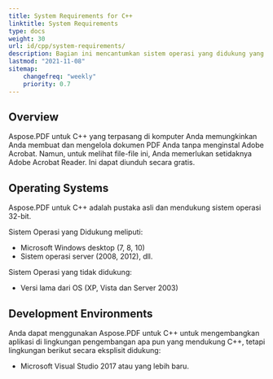 ```yaml
---
title: System Requirements for C++
linktitle: System Requirements
type: docs
weight: 30
url: id/cpp/system-requirements/
description: Bagian ini mencantumkan sistem operasi yang didukung yang diperlukan pengembang untuk bekerja dengan Aspose.PDF untuk C++.
lastmod: "2021-11-08"
sitemap:
    changefreq: "weekly"
    priority: 0.7
---
```


## Overview

Aspose.PDF untuk C++ yang terpasang di komputer Anda memungkinkan Anda membuat dan mengelola dokumen PDF Anda tanpa menginstal Adobe Acrobat. Namun, untuk melihat file-file ini, Anda memerlukan setidaknya Adobe Acrobat Reader. Ini dapat diunduh secara gratis.

## Operating Systems

Aspose.PDF untuk C++ adalah pustaka asli dan mendukung sistem operasi 32-bit.

Sistem Operasi yang Didukung meliputi:

- Microsoft Windows desktop (7, 8, 10)
- Sistem operasi server (2008, 2012), dll.

Sistem Operasi yang tidak didukung:

- Versi lama dari OS (XP, Vista dan Server 2003)

## Development Environments

Anda dapat menggunakan Aspose.PDF untuk C++ untuk mengembangkan aplikasi di lingkungan pengembangan apa pun yang mendukung C++, tetapi lingkungan berikut secara eksplisit didukung:

- Microsoft Visual Studio 2017 atau yang lebih baru.